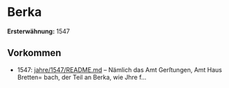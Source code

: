 # Berka

**Ersterwähnung:** 1547

## Vorkommen
- 1547: [jahre/1547/README.md](../jahre/1547/README.md) – Nämlich das Amt Gerſtungen, Amt Haus Bretten=
bach, der Teil an Berka, wie Jhre f...
